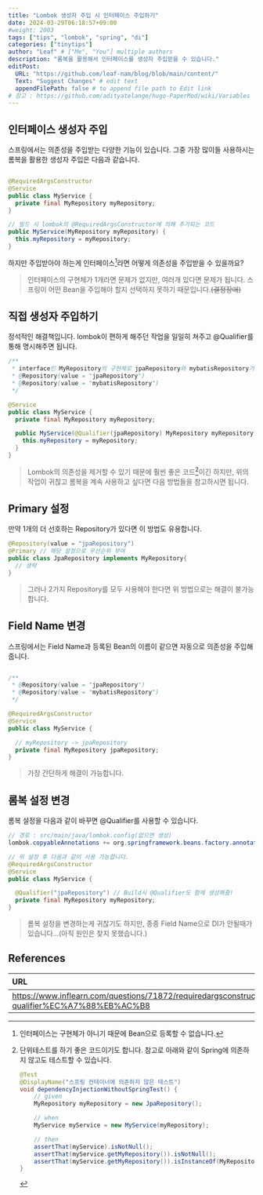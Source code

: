 ```yaml
---
title: "Lombok 생성자 주입 시 인터페이스 주입하기"
date: 2024-03-29T06:18:57+09:00
#weight: 2003
tags: ["tips", "lombok", "spring", "di"]
categories: ["tinytips"]
author: "Leaf" # ["Me", "You"] multiple authors
description: "롬복을 활용해서 인터페이스를 생성자 주입받을 수 있습니다."
editPost:
  URL: "https://github.com/leaf-nam/blog/blob/main/content/"
  Text: "Suggest Changes" # edit text
  appendFilePath: false # to append file path to Edit link
# 참고 : https://github.com/adityatelange/hugo-PaperMod/wiki/Variables
---
```


## 인터페이스 생성자 주입

스프링에서는 의존성을 주입받는 다양한 기능이 있습니다. 그중 가장 많이들 사용하시는 롬복을 활용한 생성자 주입은 다음과 같습니다.

```java

@RequiredArgsConstructor
@Service
public class MyService {
  private final MyRepository myRepository;
}

// 빌드 시 lombok의 @RequiredArgsConstructor에 의해 추가되는 코드
public MyService(MyRepository myRepository) {
  this.myRepository = myRepository;
}
```

하지만 주입받아야 하는게 인터페이스[^1]라면 어떻게 의존성을 주입받을 수 있을까요?

> 인터페이스의 구현체가 1개라면 문제가 없지만, 여러개 있다면 문제가 됩니다. 스프링이 어떤 Bean을 주입해야 할지 선택하지 못하기 때문입니다.~~(결정장애)~~

## 직접 생성자 주입하기

정석적인 해결책입니다. lombok이 편하게 해주던 작업을 일일히 쳐주고 @Qualifier를 통해 명시해주면 됩니다.

```java
/**
 * interface인 MyRepository의 구현체로 jpaRepository와 mybatisRepository가 Bean으로 등록된 상황입니다.
 * @Repository(value = "jpaRepository")
 * @Repository(value = "mybatisRepository")
 */

@Service
public class MyService {
  private final MyRepository myRepository;

  public MyService(@Qualifier(jpaRepository) MyRepository myRepository) {
    this.myRepository = myRepository;
  }
}
```

> Lombok의 의존성을 제거할 수 있기 때문에 훨씬 좋은 코드[^2]이긴 하지만, 위의 작업이 귀찮고 롬복을 계속 사용하고 싶다면 다음 방법들을 참고하시면 됩니다.

## Primary 설정

만약 1개의 더 선호하는 Repository가 있다면 이 방법도 유용합니다.

```java
@Repository(value = "jpaRepository")
@Primary // 해당 설정으로 우선순위 부여
public class JpaRepository implements MyRepository{
  // 생략
}
```

> 그러나 2가지 Repository를 모두 사용해야 한다면 위 방법으로는 해결이 불가능합니다.

## Field Name 변경

스프링에서는 Field Name과 등록된 Bean의 이름이 같으면 자동으로 의존성을 주입해줍니다.

```java

/**
 * @Repository(value = "jpaRepository")
 * @Repository(value = "mybatisRepository")
 */

@RequiredArgsConstructor
@Service
public class MyService {

  // myRepository -> jpaRepository
  private final MyRepository jpaRepository;
}
```

> 가장 간단하게 해결이 가능합니다.

## 롬복 설정 변경

롬복 설정을 다음과 같이 바꾸면 @Qualifier를 사용할 수 있습니다.

```java
// 경로 : src/main/java/lombok.config(없으면 생성)
lombok.copyableAnnotations += org.springframework.beans.factory.annotation.Qualifier

// 위 설정 후 다음과 같이 사용 가능합니다.
@RequiredArgsConstructor
@Service
public class MyService {

  @Qualifier("jpaRepository") // Build시 @Qualifier도 함께 생성해줌!
  private final MyRepository myRepository;
}
```

> 롬복 설정을 변경하는게 귀찮기도 하지만, 종종 Field Name으로 DI가 안될때가 있습니다...(아직 원인은 찾지 못했습니다.)

## References

| URL                                                                                                   | 게시일자    | 방문일자    | 작성자     |
| :---------------------------------------------------------------------------------------------------- | :---------- | :---------- | :--------- |
| https://www.inflearn.com/questions/71872/requiredargsconstructor%EA%B3%BC-qualifier%EC%A7%88%EB%AC%B8 | 2020.10.02. | 2024.03.28. | vkdlxj3562 |

[^1]: 인터페이스는 구현체가 아니기 때문에 Bean으로 등록할 수 없습니다.
[^2]: 단위테스트를 하기 좋은 코드이기도 합니다. 참고로 아래와 같이 Spring에 의존하지 않고도 테스트할 수 있습니다.

    ```java
    @Test
    @DisplayName("스프링 컨테이너에 의존하지 않은 테스트")
    void dependencyInjectionWithoutSpringTest() {
        // given
        MyRepository myRepository = new JpaRepository();

        // when
        MyService myService = new MyService(myRepository);

        // then
        assertThat(myService).isNotNull();
        assertThat(myService.getMyRepository()).isNotNull();
        assertThat(myService.getMyRepository()).isInstanceOf(MyRepository.class);
    }
    ```
